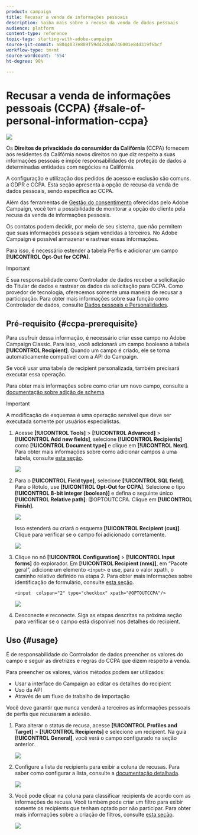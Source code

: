 ```yaml
---
product: campaign
title: Recusar a venda de informações pessoais
description: Saiba mais sobre a recusa da venda de dados pessoais
audience: platform
content-type: reference
topic-tags: starting-with-adobe-campaign
source-git-commit: a8044037e889f59d4288a0746001e84d319f6bcf
workflow-type: tm+mt
source-wordcount: '554'
ht-degree: 98%

---
```


# Recusar a venda de informações pessoais (CCPA) {#sale-of-personal-information-ccpa}

![](../../assets/common.svg)

Os **Direitos de privacidade do consumidor da Califórnia** (CCPA) fornecem aos residentes da Califórnia novos direitos no que diz respeito a suas informações pessoais e impõe responsabilidades de proteção de dados a determinadas entidades com negócios na Califórnia.

A configuração e utilização dos pedidos de acesso e exclusão são comuns. a GDPR e CCPA. Esta seção apresenta a opção de recusa da venda de dados pessoais, sendo específica ao CCPA.

Além das ferramentas de [Gestão do consentimento](privacy-management.md#consent-management) oferecidas pelo Adobe Campaign, você tem a possibilidade de monitorar a opção do cliente pela recusa da venda de informações pessoais.

Os contatos podem decidir, por meio de seu sistema, que não permitem que suas informações pessoais sejam vendidas a terceiros. No Adobe Campaign é possível armazenar e rastrear essas informações.

Para isso, é necessário estender a tabela Perfis e adicionar um campo **[!UICONTROL Opt-Out for CCPA]**.

>[!IMPORTANT]
>
>É sua responsabilidade como Controlador de dados receber a solicitação do Titular de dados e rastrear os dados da solicitação para CCPA. Como provedor de tecnologia, oferecemos somente uma maneira de recusar a participação. Para obter mais informações sobre sua função como Controlador de dados, consulte [Dados pessoais e Personalidades](privacy-and-recommendations.md#personal-data).

## Pré-requisito {#ccpa-prerequisite}

Para usufruir dessa informação, é necessário criar esse campo no Adobe Campaign Classic. Para isso, você adicionará um campo booleano à tabela **[!UICONTROL Recipient]**. Quando um campo é criado, ele se torna automaticamente compatível com a API do Campaign.

Se você usar uma tabela de recipient personalizada, também precisará executar essa operação.

Para obter mais informações sobre como criar um novo campo, consulte a [documentação sobre adição de schema](../../configuration/using/about-schema-edition.md).

>[!IMPORTANT]
>
>A modificação de esquemas é uma operação sensível que deve ser executada somente por usuários especialistas.

1. Acesse **[!UICONTROL Tools]** > **[!UICONTROL Advanced]** > **[!UICONTROL Add new fields]**, selecione **[!UICONTROL Recipients]** como **[!UICONTROL Document type]** e clique em **[!UICONTROL Next]**. Para obter mais informações sobre como adicionar campos a uma tabela, consulte [esta seção](../../configuration/using/new-field-wizard.md).

   ![](assets/privacy-ccpa-1.png)

1. Para o **[!UICONTROL Field type]**, selecione **[!UICONTROL SQL field]**. Para o Rótulo, use **[!UICONTROL Opt-Out for CCPA]**. Selecione o tipo **[!UICONTROL 8-bit integer (boolean)]** e defina o seguinte único **[!UICONTROL Relative path]**: @OPTOUTCCPA. Clique em **[!UICONTROL Finish]**.

   ![](assets/privacy-ccpa-2.png)

   Isso estenderá ou criará o esquema **[!UICONTROL Recipient (cus)]**. Clique para verificar se o campo foi adicionado corretamente.

   ![](assets/privacy-ccpa-3.png)

1. Clique no nó **[!UICONTROL Configuration]** > **[!UICONTROL Input forms]** do explorador. Em **[!UICONTROL Recipient (nms)]**, em “Pacote geral”, adicione um elemento `<input>` e use, para o valor xpath, o caminho relativo definido na etapa 2. Para obter mais informações sobre identificação de formulário, consulte [esta seção](../../configuration/using/identifying-a-form.md).

   ```
   <input  colspan="2" type="checkbox" xpath="@OPTOUTCCPA"/>
   ```

   ![](assets/privacy-ccpa-4.png)

1. Desconecte e reconecte. Siga as etapas descritas na próxima seção para verificar se o campo está disponível nos detalhes do recipient.

## Uso {#usage}

É de responsabilidade do Controlador de dados preencher os valores do campo e seguir as diretrizes e regras do CCPA que dizem respeito à venda.

Para preencher os valores, vários métodos podem ser utilizados:

* Usar a interface do Campaign ao editar os detalhes do recipient
* Uso da API
* Através de um fluxo de trabalho de importação

Você deve garantir que nunca venderá a terceiros as informações pessoais de perfis que recusaram a adesão.

1. Para alterar o status de recusa, acesse **[!UICONTROL Profiles and Target]** > **[!UICONTROL Recipients]** e selecione um recipient. Na guia **[!UICONTROL General]**, você verá o campo configurado na seção anterior.

   ![](assets/privacy-ccpa-5.png)

1. Configure a lista de recipients para exibir a coluna de recusas. Para saber como configurar a lista, consulte a [documentação detalhada](../../platform/using/adobe-campaign-workspace.md#configuring-lists).

   ![](assets/privacy-ccpa-6.png)

1. Você pode clicar na coluna para classificar recipients de acordo com as informações de recusa. Você também pode criar um filtro para exibir somente os recipients que tenham optado por não participar. Para obter mais informações sobre a criação de filtros, consulte [esta seção](../../platform/using/creating-filters.md).

   ![](assets/privacy-ccpa-7.png)
